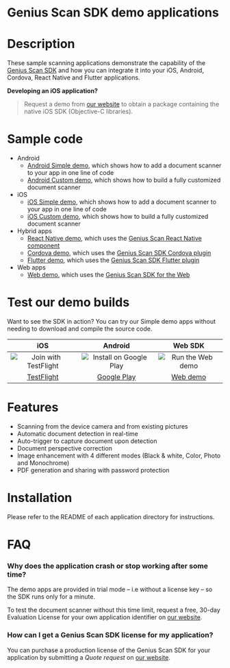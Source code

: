 Genius Scan SDK demo applications
=================================

# Description

These sample scanning applications demonstrate the capability of the [Genius Scan SDK](https://geniusscansdk.com) and how you can integrate it into your iOS, Android, Cordova, React Native and Flutter applications.

**Developing an iOS application?**

>Request a demo from [our website](https://geniusscansdk.com) to obtain a package containing the native iOS SDK (Objective-C libraries).

# Sample code

- Android
  - [Android Simple demo](./android), which shows how to add a document scanner to your app in one line of code
  - [Android Custom demo](./android), which shows how to build a fully customized document scanner
- iOS
  - [iOS Simple demo](./ios/GSSDKSimpleDemo), which shows how to add a document scanner to your app in one line of code
  - [iOS Custom demo](./ios/GSSDKCustomDemo), which shows how to build a fully customized document scanner
- Hybrid apps
  - [React Native demo](./react-native-genius-scan-demo/README.md), which uses the [Genius Scan React Native component](https://www.npmjs.com/package/@thegrizzlylabs/react-native-genius-scan)
  - [Cordova demo](./cordova-plugin-genius-scan-demo/README.md), which uses the [Genius Scan SDK Cordova plugin](https://www.npmjs.com/package/@thegrizzlylabs/cordova-plugin-genius-scan)
  - [Flutter demo](./flutter-plugin-genius-scan-demo/README.md), which uses the [Genius Scan SDK Flutter plugin](https://pub.dev/packages/flutter_genius_scan)
- Web apps
  - [Web demo](./web/README.md), which uses the [Genius Scan SDK for the Web](https://www.npmjs.com/package/@thegrizzlylabs/web-geniusscan-sdk)

# Test our demo builds

Want to see the SDK in action? You can try our Simple demo apps without needing to download and compile the source code.

|                          **iOS**                         |                                        **Android**                                        |                            **Web SDK**                            |
|:--------------------------------------------------------:|:-----------------------------------------------------------------------------------------:|:-------------------------------------------------------------:|
|![Join with TestFlight](https://geniusscansdk.com/img/gssdk-simple-demo-google-play.png)|![Install on Google Play](https://geniusscansdk.com/img/gssdk-simple-demo-google-play.png)|![Run the Web demo](https://geniusscansdk.com/img/gssdk-web-simple-demo.png)|
| [TestFlight](https://testflight.apple.com/join/2h543kR5) | [Google Play](https://play.google.com/store/apps/details?id=com.geniusscansdk.simpledemo) | [Web demo](https://demo.geniusscansdk.com/) |

# Features

- Scanning from the device camera and from existing pictures
- Automatic document detection in real-time
- Auto-trigger to capture document upon detection
- Document perspective correction
- Image enhancement with 4 different modes (Black & white, Color, Photo and Monochrome)
- PDF generation and sharing with password protection

# Installation

Please refer to the README of each application directory for instructions.

# FAQ

### Why does the application crash or stop working after some time?

The demo apps are provided in trial mode – i.e without a license key – so the SDK runs only for a minute.

To test the document scanner without this time limit, request a free, 30-day Evaluation License for your own application identifier on [our website](https://geniusscansdk.com).

### How can I get a Genius Scan SDK license for my application?

You can purchase a production license of the Genius Scan SDK for your application by submitting a _Quote request_ on [our website](https://geniusscansdk.com).
